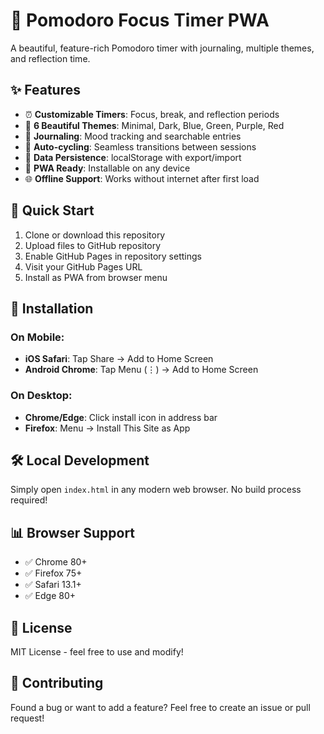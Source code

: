 # 🍅 Pomodoro Focus Timer PWA

A beautiful, feature-rich Pomodoro timer with journaling, multiple themes, and reflection time.

## ✨ Features

- ⏰ **Customizable Timers**: Focus, break, and reflection periods
- 🎨 **6 Beautiful Themes**: Minimal, Dark, Blue, Green, Purple, Red
- 📝 **Journaling**: Mood tracking and searchable entries
- 🔄 **Auto-cycling**: Seamless transitions between sessions
- 💾 **Data Persistence**: localStorage with export/import
- 📱 **PWA Ready**: Installable on any device
- 🌐 **Offline Support**: Works without internet after first load

## 🚀 Quick Start

1. Clone or download this repository
2. Upload files to GitHub repository
3. Enable GitHub Pages in repository settings
4. Visit your GitHub Pages URL
5. Install as PWA from browser menu

## 📱 Installation

### On Mobile:
- **iOS Safari**: Tap Share → Add to Home Screen
- **Android Chrome**: Tap Menu (⋮) → Add to Home Screen

### On Desktop:
- **Chrome/Edge**: Click install icon in address bar
- **Firefox**: Menu → Install This Site as App

## 🛠️ Local Development

Simply open `index.html` in any modern web browser. No build process required!

## 📊 Browser Support

- ✅ Chrome 80+
- ✅ Firefox 75+
- ✅ Safari 13.1+
- ✅ Edge 80+

## 📄 License

MIT License - feel free to use and modify!

## 🤝 Contributing

Found a bug or want to add a feature? Feel free to create an issue or pull request!
